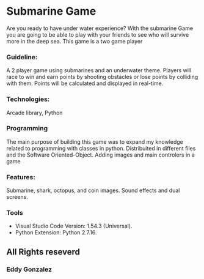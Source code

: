 # Submarine Game

Are you ready to have under water experience? With the submarine Game you are going to be able to play with your friends to see who will survive more in the deep sea. This game is a two game player 

### Guideline:
A 2 player game using submarines and an underwater theme. Players will race to win and earn points by shooting obstacles or lose points by colliding with them. Points will be calculated and displayed in real-time. 

### Technologies:
Arcade library, Python

### Programming
The main purpose of building this game was to expand my knowledge related to programming with classes in python. Distribuited in different files and the Software Oriented-Object. Adding images and main controlers in a game

### Features:
Submarine, shark, octopus, and coin images. Sound effects and dual screens.

### Tools
* Visual Studio Code Version: 1.54.3 (Universal).
* Python Extension: Python 2.7.16.

## All Rights reseverd

### Eddy Gonzalez

